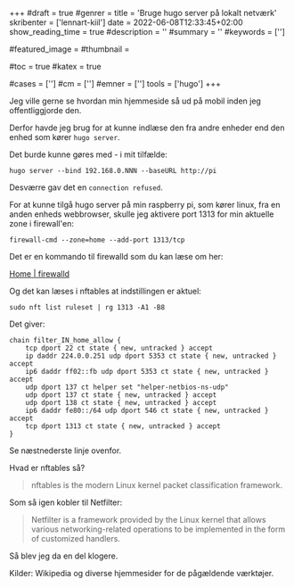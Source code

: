 +++
#draft = true
#genrer =
title = 'Bruge hugo server på lokalt netværk'
skribenter = ['lennart-kiil']
date = 2022-06-08T12:33:45+02:00
show_reading_time = true
#description = ''
#summary = ''
#keywords = ['']

#featured_image =
#thumbnail =

#toc = true
#katex = true

#cases = ['']
#cm = ['']
#emner = ['']
tools = ['hugo']
+++

Jeg ville gerne se hvordan min hjemmeside så ud på mobil inden jeg offentliggjorde den.

Derfor havde jeg brug for at kunne indlæse den fra andre enheder end den enhed som kører ``hugo server``.

Det burde kunne gøres med - i mit tilfælde:

```
hugo server --bind 192.168.0.NNN --baseURL http://pi
```

Desværre gav det en `connection refused`.

For at kunne tilgå hugo server på min raspberry pi, som kører linux, fra en anden enheds webbrowser, skulle jeg aktivere port 1313 for min aktuelle zone i firewall'en:

```
firewall-cmd --zone=home --add-port 1313/tcp
```

Det er en kommando til firewalld som du kan læse om her:

[Home | firewalld](https://firewalld.org/)


Og det kan læses i nftables at indstillingen er aktuel:


    sudo nft list ruleset | rg 1313 -A1 -B8


Det giver:



	chain filter_IN_home_allow {
		tcp dport 22 ct state { new, untracked } accept
		ip daddr 224.0.0.251 udp dport 5353 ct state { new, untracked } accept
		ip6 daddr ff02::fb udp dport 5353 ct state { new, untracked } accept
		udp dport 137 ct helper set "helper-netbios-ns-udp"
		udp dport 137 ct state { new, untracked } accept
		udp dport 138 ct state { new, untracked } accept
		ip6 daddr fe80::/64 udp dport 546 ct state { new, untracked } accept
		tcp dport 1313 ct state { new, untracked } accept
	}

Se næstnederste linje ovenfor.

Hvad er nftables så?


> nftables is the modern Linux kernel packet classification framework.

Som så igen kobler til Netfilter:

> Netfilter is a framework provided by the Linux kernel that allows various networking-related operations to be implemented in the form of customized handlers.

Så blev jeg da en del klogere.

Kilder: Wikipedia og diverse hjemmesider for de pågældende værktøjer.


